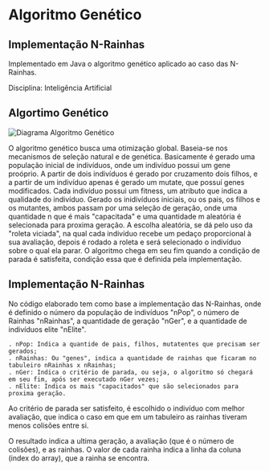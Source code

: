 # Algoritmo Genético

## Implementação N-Rainhas

Implementado em Java o algoritmo genético aplicado ao caso das N-Rainhas.

Disciplina: Inteligência Artificial

## Algortimo Genético

![Diagrama Algoritmo Genético](https://icaroagostino.github.io/post/sbo/ga.png)

O algoritmo genético busca uma otimização global. Baseia-se nos mecanismos de seleção natural e de genética.
Basicamente é gerado uma população inicial de indivíduos, onde um indivíduo possui um gene proóprio.
A partir de dois indivíduos é gerado por cruzamento dois filhos, e a partir de um indivíduo apenas é gerado um mutate, que possuí genes modificados.
Cada indivíduo possui um fitness, um atributo que indica a qualidade do indivíduo.
Gerado os inidivíduos iniciais, ou os pais, os filhos e os mutantes, ambos passam por uma seleção de geração, onde uma quantidade n que é mais "capacitada" e uma quantidade m aleatória é selecionada para proxima geração.
A escolha aleatória, se dá pelo uso da "roleta viciada", na qual cada indivíduo recebe um pedaço proporcional à sua avaliação, depois é rodado a roleta e será selecionado o indivíduo sobre o qual ela parar.
O algoritmo chega em seu fim quando a condição de parada é satisfeita, condição essa que é definida pela implementação.

## Implementação N-Rainhas

No código elaborado tem como base a implementação das N-Rainhas, onde é definido o número da população de indivíduos "nPop", o número de Rainhas "nRainhas", a quantidade de geração "nGer", e a quantidade de indivíduos elite "nElite".

    . nPop: Indica a quantide de pais, filhos, mutatentes que precisam ser gerados;
    . nRainhas: Ou "genes", indica a quantidade de rainhas que ficaram no tabuleiro nRainhas x nRainhas;
    . nGer: Indica o critério de parada, ou seja, o algoritmo só chegará em seu fim, após ser executado nGer vezes;
    . nElite: Indica os mais "capacitados" que são selecionados para proxima geração.

Ao critério de parada ser satisfeito, é escolhido o indivíduo com melhor avaliação, que indica o caso em que em um tabuleiro as rainhas tiveram menos colisões entre si.

O resultado indica a ultima geração, a avaliação (que é o número de colisões), e as rainhas.
O valor de cada rainha indica a linha da coluna (index do array), que a rainha se encontra.
